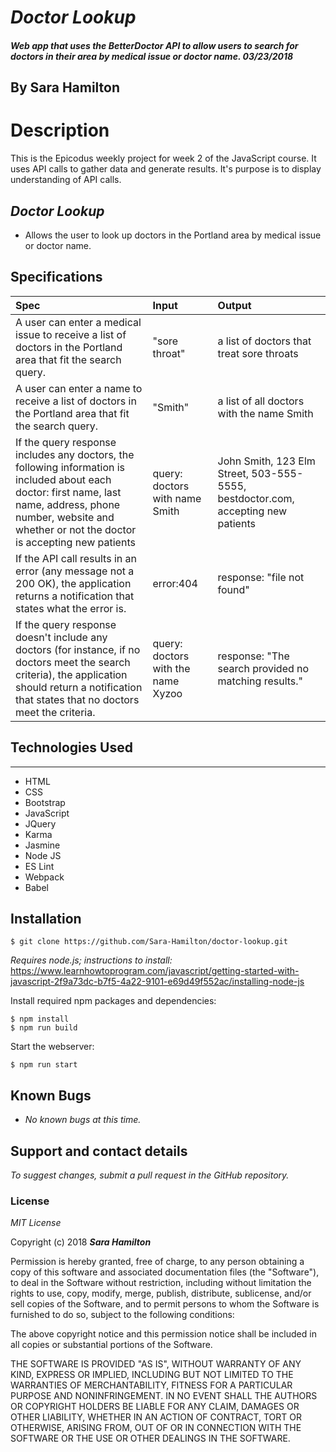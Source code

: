 # _Doctor Lookup_

##### Web app that uses the BetterDoctor API to allow users to search for doctors in their area by medical issue or doctor name. 03/23/2018

## By Sara Hamilton

# Description
This is the Epicodus weekly project for week 2 of the JavaScript course. It uses API calls to gather data and generate results. It's purpose is to display understanding of API calls.

## _Doctor Lookup_
* Allows the user to look up doctors in the Portland area by medical issue or doctor name.

## Specifications

| Spec | Input | Output |
| :---------------| :---------------| :---------------|
| A user can enter a medical issue to receive a list of doctors in the Portland area that fit the search query. | "sore throat" | a list of doctors that treat sore throats |
| A user can enter a name to receive a list of doctors in the Portland area that fit the search query. | "Smith" | a list of all doctors with the name Smith |
| If the query response includes any doctors, the following information is included about each doctor: first name, last name, address, phone number, website and whether or not the doctor is accepting new patients | query: doctors with name Smith | John Smith, 123 Elm Street, 503-555-5555, bestdoctor.com, accepting new patients|
| If the API call results in an error (any message not a 200 OK), the application returns a notification that states what the error is. | error:404 | response: "file not found" |
| If the query response doesn't include any doctors (for instance, if no doctors meet the search criteria), the application should return a notification that states that no doctors meet the criteria. | query: doctors with the name Xyzoo | response: "The search provided no matching results."|


## Technologies Used
------------

* HTML
* CSS
* Bootstrap
* JavaScript
* JQuery
* Karma
* Jasmine
* Node JS
* ES Lint
* Webpack
* Babel

Installation
------------

```
$ git clone https://github.com/Sara-Hamilton/doctor-lookup.git
```

_Requires node.js; instructions to install:_ https://www.learnhowtoprogram.com/javascript/getting-started-with-javascript-2f9a73dc-b7f5-4a22-9101-e69d49f552ac/installing-node-js

Install required npm packages and dependencies:

```
$ npm install
$ npm run build
```

Start the webserver:
```
$ npm run start
```

## Known Bugs

  * _No known bugs at this time._

## Support and contact details

  _To suggest changes, submit a pull request in the GitHub repository._

### License

*MIT License*

Copyright (c) 2018 **_Sara Hamilton_**

Permission is hereby granted, free of charge, to any person obtaining a copy
of this software and associated documentation files (the "Software"), to deal
in the Software without restriction, including without limitation the rights
to use, copy, modify, merge, publish, distribute, sublicense, and/or sell
copies of the Software, and to permit persons to whom the Software is
furnished to do so, subject to the following conditions:

The above copyright notice and this permission notice shall be included in all
copies or substantial portions of the Software.

THE SOFTWARE IS PROVIDED "AS IS", WITHOUT WARRANTY OF ANY KIND, EXPRESS OR
IMPLIED, INCLUDING BUT NOT LIMITED TO THE WARRANTIES OF MERCHANTABILITY,
FITNESS FOR A PARTICULAR PURPOSE AND NONINFRINGEMENT. IN NO EVENT SHALL THE
AUTHORS OR COPYRIGHT HOLDERS BE LIABLE FOR ANY CLAIM, DAMAGES OR OTHER
LIABILITY, WHETHER IN AN ACTION OF CONTRACT, TORT OR OTHERWISE, ARISING FROM,
OUT OF OR IN CONNECTION WITH THE SOFTWARE OR THE USE OR OTHER DEALINGS IN THE
SOFTWARE.
